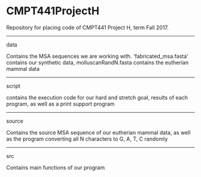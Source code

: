 # CMPT441ProjectH
Repository for placing code of CMPT441 Project H, term Fall 2017.

------------

data

Contains the MSA sequences we are working with. 'fabricated_msa.fasta' contains our synthetic data, molluscanRandN.fasta contains the eutherian mammal data

------------

script 

contains the execution code for our hard and stretch goal, results of each program, as well as a print support program

------------

source

Contains the source MSA sequence of our eutherian mammal data, as well as the program converting all N characters to G, A, T, C randomly

------------

src

Contains main functions of our program 
